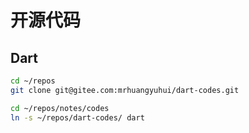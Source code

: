 # 开源代码

## Dart

```bash
cd ~/repos
git clone git@gitee.com:mrhuangyuhui/dart-codes.git

cd ~/repos/notes/codes
ln -s ~/repos/dart-codes/ dart
```
